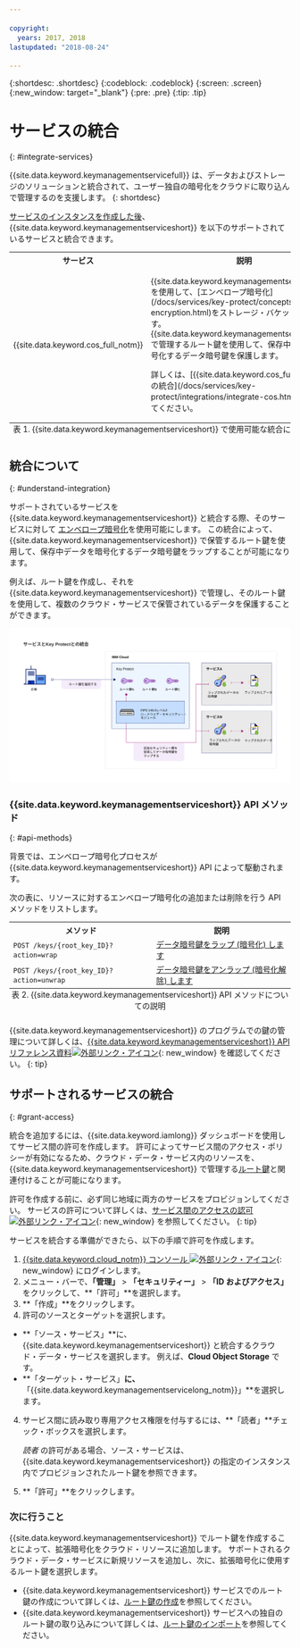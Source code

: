 ```yaml
---

copyright:
  years: 2017, 2018
lastupdated: "2018-08-24"

---
```


{:shortdesc: .shortdesc}
{:codeblock: .codeblock}
{:screen: .screen}
{:new_window: target="_blank"}
{:pre: .pre}
{:tip: .tip}

# サービスの統合
{: #integrate-services}

{{site.data.keyword.keymanagementservicefull}} は、データおよびストレージのソリューションと統合されて、ユーザー独自の暗号化をクラウドに取り込んで管理するのを支援します。
{: shortdesc}

[サービスのインスタンスを作成した後](/docs/services/key-protect/provision.html)、{{site.data.keyword.keymanagementserviceshort}} を以下のサポートされているサービスと統合できます。

<table>
    <tr>
        <th>サービス</th>
        <th>説明</th>
    </tr>
    <tr>
        <td>
          <p>{{site.data.keyword.cos_full_notm}}</p>
        </td>
        <td>
          <p>{{site.data.keyword.keymanagementserviceshort}} を使用して、[エンベロープ暗号化](/docs/services/key-protect/concepts/envelope-encryption.html)をストレージ・バケットに追加します。 {{site.data.keyword.keymanagementserviceshort}} で管理するルート鍵を使用して、保存中データを暗号化するデータ暗号鍵を保護します。</p>
          <p>詳しくは、[{{site.data.keyword.cos_full_notm}} との統合](/docs/services/key-protect/integrations/integrate-cos.html)を確認してください。</p>
        </td>
    </tr>
   <caption style="caption-side:bottom;">表 1. {{site.data.keyword.keymanagementserviceshort}} で使用可能な統合についての説明</caption>
</table>

## 統合について 
{: #understand-integration}

サポートされているサービスを {{site.data.keyword.keymanagementserviceshort}} と統合する際、そのサービスに対して [エンベロープ暗号化](/docs/services/key-protect/concepts/envelope-encryption.html)を使用可能にします。 この統合によって、{{site.data.keyword.keymanagementserviceshort}} で保管するルート鍵を使用して、保存中データを暗号化するデータ暗号鍵をラップすることが可能になります。 

例えば、ルート鍵を作成し、それを {{site.data.keyword.keymanagementserviceshort}} で管理し、そのルート鍵を使用して、複数のクラウド・サービスで保管されているデータを保護することができます。

![図は、{{site.data.keyword.keymanagementserviceshort}} 統合のコンテキスト・ビューを示しています。](../images/kp-integrations_min.svg)

### {{site.data.keyword.keymanagementserviceshort}} API メソッド
{: #api-methods}

背景では、エンベロープ暗号化プロセスが {{site.data.keyword.keymanagementserviceshort}} API によって駆動されます。  

次の表に、リソースに対するエンベロープ暗号化の追加または削除を行う API メソッドをリストします。

<table>
  <tr>
    <th>メソッド</th>
    <th>説明</th>
  </tr>
  <tr>
    <td><code>POST /keys/{root_key_ID}?action=wrap</code></td>
    <td><a href="/docs/services/key-protect/wrap-keys.html">データ暗号鍵をラップ (暗号化) します</a></td>
  </tr>
  <tr>
    <td><code>POST /keys/{root_key_ID}?action=unwrap</code></td>
    <td><a href="/docs/services/key-protect/unwrap-keys.html">データ暗号鍵をアンラップ (暗号化解除) します</a></td>
  </tr>
  <caption style="caption-side:bottom;">表 2. {{site.data.keyword.keymanagementserviceshort}} API メソッドについての説明</caption>
</table>

{{site.data.keyword.keymanagementserviceshort}} のプログラムでの鍵の管理について詳しくは、[{{site.data.keyword.keymanagementserviceshort}} API リファレンス資料![外部リンク・アイコン](../../../icons/launch-glyph.svg "外部リンク・アイコン")](https://console.bluemix.net/apidocs/kms){: new_window} を確認してください。
{: tip}

## サポートされるサービスの統合
{: #grant-access}

統合を追加するには、{{site.data.keyword.iamlong}} ダッシュボードを使用してサービス間の許可を作成します。 許可によってサービス間のアクセス・ポリシーが有効になるため、クラウド・データ・サービス内のリソースを、{{site.data.keyword.keymanagementserviceshort}} で管理する[ルート鍵](/docs/services/key-protect/concepts/envelope-encryption.html#key-types)と関連付けることが可能になります。

許可を作成する前に、必ず同じ地域に両方のサービスをプロビジョンしてください。 サービスの許可について詳しくは、[サービス間のアクセスの認可 ![外部リンク・アイコン](../../../icons/launch-glyph.svg "外部リンク・アイコン")](/docs/iam/authorizations.html){: new_window} を参照してください。
{: tip}

サービスを統合する準備ができたら、以下の手順で許可を作成します。

1. [{{site.data.keyword.cloud_notm}} コンソール ![外部リンク・アイコン](../../../icons/launch-glyph.svg "外部リンク・アイコン")](https://console.bluemix.net/){: new_window} にログインします。
2. メニュー・バーで、**「管理」** &gt; **「セキュリティー」** &gt; **「ID およびアクセス」** をクリックして、**「許可」**を選択します。 
3. **「作成」**をクリックします。
4. 許可のソースとターゲットを選択します。
 
  - **「ソース・サービス」**に、{{site.data.keyword.keymanagementserviceshort}} と統合するクラウド・データ・サービスを選択します。 例えば、**Cloud Object Storage** です。
  - **「ターゲット・サービス」**に、**「{{site.data.keyword.keymanagementservicelong_notm}}」**を選択します。 
4. サービス間に読み取り専用アクセス権限を付与するには、**「読者」**チェック・ボックスを選択します。

    _読者_ の許可がある場合、ソース・サービスは、{{site.data.keyword.keymanagementserviceshort}} の指定のインスタンス内でプロビジョンされたルート鍵を参照できます。
5. **「許可」**をクリックします。

### 次に行うこと

{{site.data.keyword.keymanagementserviceshort}} でルート鍵を作成することによって、拡張暗号化をクラウド・リソースに追加します。 サポートされるクラウド・データ・サービスに新規リソースを追加し、次に、拡張暗号化に使用するルート鍵を選択します。

- {{site.data.keyword.keymanagementserviceshort}} サービスでのルート鍵の作成について詳しくは、[ルート鍵の作成](/docs/services/key-protect/create-root-keys.html)を参照してください。
- {{site.data.keyword.keymanagementserviceshort}} サービスへの独自のルート鍵の取り込みについて詳しくは、[ルート鍵のインポート](/docs/services/key-protect/import-root-keys.html)を参照してください。


